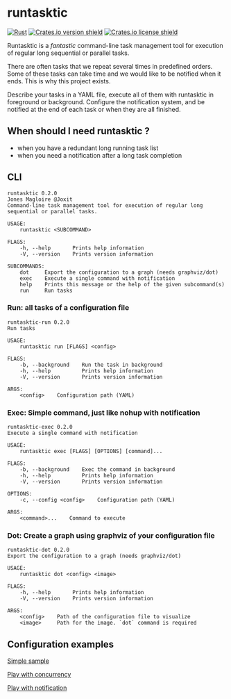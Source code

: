 # runtasktic

[![Rust](https://github.com/Joxit/runtasktic/workflows/Rust/badge.svg)](https://github.com/Joxit/runtasktic/actions?query=workflow%3ARust)
[![Crates.io version shield](https://img.shields.io/crates/v/runtasktic.svg)](https://crates.io/crates/runtasktic)
[![Crates.io license shield](https://img.shields.io/crates/l/runtasktic.svg)](https://crates.io/crates/runtasktic)

Runtasktic is a *fantastic* command-line task management tool for execution of regular long sequential or parallel tasks.

There are often tasks that we repeat several times in predefined orders. Some of these tasks can take time and we would like to be notified when it ends. This is why this project exists.

Describe your tasks in a YAML file, execute all of them with runtasktic in foreground or background. Configure the notification system, and be notified at the end of each task or when they are all finished.

## When should I need runtasktic ?

- when you have a redundant long running task list
- when you need a notification after a long task completion

## CLI

```
runtasktic 0.2.0
Jones Magloire @Joxit
Command-line task management tool for execution of regular long sequential or parallel tasks.

USAGE:
    runtasktic <SUBCOMMAND>

FLAGS:
    -h, --help       Prints help information
    -V, --version    Prints version information

SUBCOMMANDS:
    dot     Export the configuration to a graph (needs graphviz/dot)
    exec    Execute a single command with notification
    help    Prints this message or the help of the given subcommand(s)
    run     Run tasks
```

### Run: all tasks of a configuration file

```
runtasktic-run 0.2.0
Run tasks

USAGE:
    runtasktic run [FLAGS] <config>

FLAGS:
    -b, --background    Run the task in background
    -h, --help          Prints help information
    -V, --version       Prints version information

ARGS:
    <config>    Configuration path (YAML)
```

### Exec: Simple command, just like nohup with notification

```
runtasktic-exec 0.2.0
Execute a single command with notification

USAGE:
    runtasktic exec [FLAGS] [OPTIONS] [command]...

FLAGS:
    -b, --background    Exec the command in background
    -h, --help          Prints help information
    -V, --version       Prints version information

OPTIONS:
    -c, --config <config>    Configuration path (YAML)

ARGS:
    <command>...    Command to execute
```

### Dot: Create a graph using graphviz of your configuration file

```
runtasktic-dot 0.2.0
Export the configuration to a graph (needs graphviz/dot)

USAGE:
    runtasktic dot <config> <image>

FLAGS:
    -h, --help       Prints help information
    -V, --version    Prints version information

ARGS:
    <config>    Path of the configuration file to visualize
    <image>     Path for the image. `dot` command is required
```

## Configuration examples

[Simple sample](https://github.com/Joxit/task-scheduler/blob/master/tests/resources/sample.yml)

[Play with concurrency](https://github.com/Joxit/task-scheduler/blob/master/tests/resources/concurrency.yml)

[Play with notification](https://github.com/Joxit/task-scheduler/blob/master/tests/resources/notification.yml)